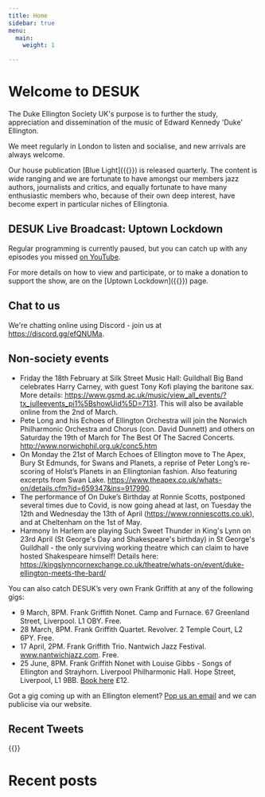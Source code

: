 ```yaml
---
title: Home
sidebar: true
menu:
  main:
    weight: 1

---
```

# Welcome to DESUK

The Duke Ellington Society UK's purpose is to further the study, appreciation and dissemination of the music of Edward Kennedy 'Duke' Ellington.

We meet regularly in London to listen and socialise, and new arrivals are always welcome.

Our house publication [Blue Light]({{<relref blue_light>}}) is released quarterly. The content is wide ranging and we are fortunate to have amongst our members jazz authors, journalists and critics, and equally fortunate to have many enthusiastic members who, because of their own deep interest, have become expert in particular niches of Ellingtonia.

## DESUK Live Broadcast: Uptown Lockdown

Regular programming is currently paused, but you can catch up with any episodes you missed [on YouTube](https://www.youtube.com/channel/UCq3QqJgdSJwk4nlmnnaH42Q/).

For more details on how to view and participate, or to make a donation to support the show, are on the [Uptown Lockdown]({{<relref uptown_lockdown>}}) page.

## Chat to us

We're chatting online using Discord - join us at https://discord.gg/efQNUMa.

## Non-society events

* Friday the 18th February at Silk Street Music Hall: Guildhall Big Band celebrates Harry Carney, with guest Tony Kofi playing the baritone sax. More details: https://www.gsmd.ac.uk/music/view_all_events/?tx_julleevents_pi1%5BshowUid%5D=7131. This will also be available online from the 2nd of March.
* Pete Long and his Echoes of Ellington Orchestra will join the Norwich Philharmonic Orchestra and Chorus (con. David Dunnett) and others on Saturday the 19th of March for The Best Of The Sacred Concerts. http://www.norwichphil.org.uk/conc5.htm
* On Monday the 21st of March Echoes of Ellington move to The Apex, Bury St Edmunds, for Swans and Planets, a reprise of Peter Long’s re-scoring of Holst’s Planets in an Ellingtonian fashion. Also featuring excerpts from Swan Lake. https://www.theapex.co.uk/whats-on/details.cfm?id=659347&ins=917990.
* The performance of On Duke’s Birthday at Ronnie Scotts, postponed several times due to Covid, is now going ahead at last, on Tuesday the 12th and Wednesday the 13th of April (https://www.ronniescotts.co.uk), and at Cheltenham on the 1st of May.
* Harmony In Harlem are playing Such Sweet Thunder in King's Lynn on 23rd April (St George's Day and Shakespeare's birthday) in St George's Guildhall - the only surviving working theatre which can claim to have hosted Shakespeare himself! Details here: https://kingslynncornexchange.co.uk/theatre/whats-on/event/duke-ellington-meets-the-bard/

You can also catch DESUK’s very own Frank Griffith at any of the following gigs:

* 9 March, 8PM. Frank Griffith Nonet. Camp and Furnace. 67 Greenland Street, Liverpool. L1 OBY. Free.
* 28 March, 8PM. Frank Griffith Quartet. Revolver. 2 Temple Court, L2 6PY. Free.
* 17 April, 2PM. Frank Griffith Trio. Nantwich Jazz Festival. www.nantwichjazz.com. Free.
* 25 June, 8PM. Frank Griffith Nonet with Louise Gibbs - Songs of Ellington and Strayhorn. Liverpool Philharmonic Hall. Hope Street, Liverpool, L1 9BB. [Book here](https://www.liverpoolphil.com/whats-on/contemporary-music/duke-and-billy-songs-and-classics-for-nonet/4219) £12.


Got a gig coming up with an Ellington element? <a href="mailto:desuk@dukeellington.org.uk">Pop us an email</a> and we can publicise via our website.
## Recent Tweets

{{<tweets tweet-limit="2">}}

# Recent posts
